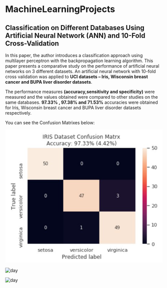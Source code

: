 # MachineLearningProjects

## Classification on Different Databases Using Artificial Neural Network (ANN) and 10-Fold Cross-Validation

In this paper, the author introduces a classification approach using multilayer perceptron with the backpropagation learning algorithm. This paper presents a
comparative study on the performance of artificial neural networks on 3 different datasets. An artificial neural network with 10-fold cross validation was applied to **UCI datasets – Iris, Wisconsin breast cancer and BUPA liver disorder datasets**.


The performance measures **(accuracy,sensitivity and specificity)** were measured and the values obtained were compared to other studies on the same databases.
**97.33% , 97.38% and 71.53%** accuracies were obtained for Iris, Wisconsin breast cancer and BUPA liver disorder datasets respectively.


You can see the Confusion Matrixes below:

![day](images/iris.png)

![day](../images/breast.png)

![day](../images/liver.png)

